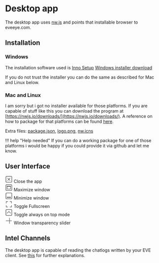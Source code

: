 # Desktop app
The desktop app uses [nw.js](https://nwjs.io/) and points that installable browser to eveeye.com.

## Installation
### Windows

The installation software used is [Inno Setup](https://www.jrsoftware.org/isinfo.php)
[Windows installer download](https://www.dropbox.com/s/feo1z1055a7jmpd/Eveeye_v001.exe?dl=0)

If you do not trust the installer you can do the same as described for Mac and Linux below.

### Mac and Linux
I am sorry but i got no installer available for those platforms. 
If you are capable of stuff like this you can download the program at [https://nwjs.io/downloads/](https://nwjs.io/downloads/).
A reference on how to package for that platforms can be found [here](http://docs.nwjs.io/en/latest/For%20Users/Package%20and%20Distribute/#platform-specific-steps).

Extra files: [package.json](https://www.dropbox.com/s/83yjmh3ktzatuny/package.json?dl=0), [logo.png](https://www.dropbox.com/s/b9adylfp2x1fmw6/logo.png?dl=0), [nw.icns](https://www.dropbox.com/s/0u6pfn6qkm33u5t/nw.icns?dl=0)

!!! help "Help needed"
    If you can do a working package for one of those platforms i would be happy if you could provide it via github and let me know.

## User Interface
<img src="https://raw.githubusercontent.com/Risingson/E3documentation/master/docs/images/nw/close-window-100.png" width="24" height="24" > Close the app<br>
<img src="https://raw.githubusercontent.com/Risingson/E3documentation/master/docs/images/nw/maximize-window-100.png" width="24" height="24" > Maximize window<br>
<img src="https://raw.githubusercontent.com/Risingson/E3documentation/master/docs/images/nw/minimize-window-100.png" width="24" height="24" > Minimize window<br>
<img src="https://raw.githubusercontent.com/Risingson/E3documentation/master/docs/images/nw/full-screen-100.png" width="24" height="24" > Toggle Fullscreen<br>
<img src="https://raw.githubusercontent.com/Risingson/E3documentation/master/docs/images/nw/up-squared-100.png" width="24" height="24" > Toggle always on top mode<br>
<img src="https://raw.githubusercontent.com/Risingson/E3documentation/master/docs/images/nw/transparency-100.png" width="24" height="24" > Window transparency slider

## Intel Channels
The desktop app is capable of reading the chatlogs written by your EVE client. See [this](https://eveeye.readthedocs.io/en/latest/sharing/intel-channels/) for further explanations.
<!--stackedit_data:
eyJoaXN0b3J5IjpbLTE0MDM2MDAxMDIsNjAxOTg1MzU3LC04MD
czNTExNzUsLTgwNzM1MTE3NSwtMTM5NTg4Mzg2Miw1ODg5NDc0
NDMsLTU5NDg2MDM3NSwtNDA2MjMyMzA0LC0xMDEyMzU2ODgxLC
00NzkxNTkwODhdfQ==
-->
